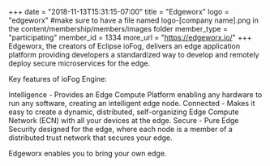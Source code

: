 +++
date = "2018-11-13T15:31:15-07:00"
title = "Edgeworx"
logo = "edgeworx" #make sure to have a file named logo-[company name].png in the content/membership/members/images folder
member_type = "participating"
member_id = 1334
more_url = "https://edgeworx.io/"
+++
Edgeworx, the creators of Eclipse ioFog, delivers an edge application platform providing developers a standardized way to develop and remotely deploy secure microservices for the edge.

Key features of ioFog Engine:

Intelligence - Provides an Edge Compute Platform enabling any hardware to run any software, creating an intelligent edge node.
Connected - Makes it easy to create a dynamic, distributed, self-organizing Edge Compute Network (ECN) with all your devices at the edge.
Secure - Pure Edge Security designed for the edge, where each node is a member of a distributed trust network that secures your edge.

Edgeworx enables you to bring your own edge.